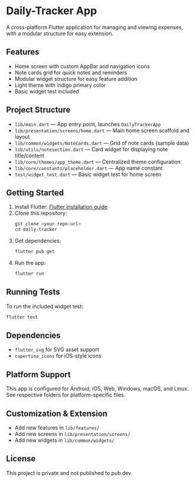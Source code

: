 
# Daily-Tracker App

A cross-platform Flutter application for managing and viewing expenses, with a modular structure for easy extension.

## Features

- Home screen with custom AppBar and navigation icons
- Note cards grid for quick notes and reminders
- Modular widget structure for easy feature addition
- Light theme with indigo primary color
- Basic widget test included

## Project Structure

- `lib/main.dart` — App entry point, launches `DailyTrackerApp`
- `lib/presentation/screens/home.dart` — Main home screen scaffold and layout
- `lib/common/widgets/NoteCards.dart` — Grid of note cards (sample data)
- `lib/utils/notesection.dart` — Card widget for displaying note title/content
- `lib/core/themes/app_theme.dart` — Centralized theme configuration
- `lib/core/constants/placeholder.dart` — App name constant
- `test/widget_test.dart` — Basic widget test for home screen

## Getting Started

1. Install Flutter: [Flutter installation guide](https://docs.flutter.dev/get-started/install)
2. Clone this repository:
	```powershell
	git clone <your-repo-url>
	cd daily-tracker
	```
3. Get dependencies:
	```powershell
	flutter pub get
	```
4. Run the app:
	```powershell
	flutter run
	```

## Running Tests

To run the included widget test:
```powershell
flutter test
```

## Dependencies

- `flutter_svg` for SVG asset support
- `cupertino_icons` for iOS-style icons

## Platform Support

This app is configured for Android, iOS, Web, Windows, macOS, and Linux. See respective folders for platform-specific files.

## Customization & Extension

- Add new features in `lib/features/`
- Add new screens in `lib/presentation/screens/`
- Add new widgets in `lib/common/widgets/`

## License

This project is private and not published to pub.dev.
